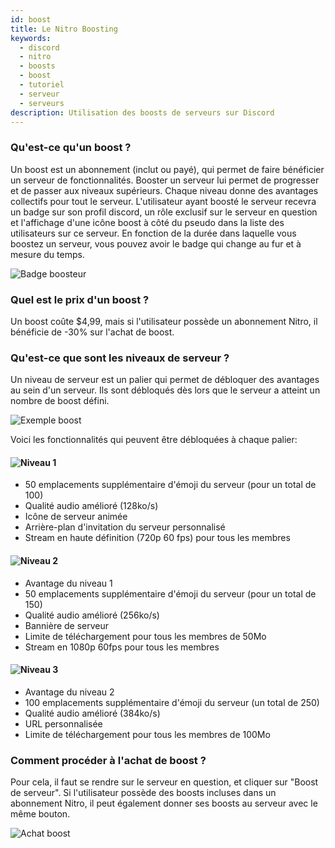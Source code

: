 ```yaml
---
id: boost
title: Le Nitro Boosting
keywords:
  - discord
  - nitro
  - boosts
  - boost
  - tutoriel
  - serveur
  - serveurs
description: Utilisation des boosts de serveurs sur Discord
---
```


### Qu'est-ce qu'un boost ?
Un boost est un abonnement (inclut ou payé), qui permet de faire bénéficier un serveur de fonctionnalités. Booster un serveur lui permet de progresser et de passer aux niveaux supérieurs. Chaque niveau donne des avantages collectifs pour tout le serveur. L'utilisateur ayant boosté le serveur recevra un badge sur son profil discord, un rôle exclusif sur le serveur en question et l'affichage d'une icône boost à côté du pseudo dans la liste des utilisateurs sur ce serveur. En fonction de la durée dans laquelle vous boostez un serveur, vous pouvez avoir le badge qui change au fur et à mesure du temps.

![Badge boosteur](https://i.discord.fr/jZ6.png)

### Quel est le prix d'un boost ?
Un boost coûte $4,99, mais si l'utilisateur possède un abonnement Nitro, il bénéficie de -30% sur l'achat de boost.

### Qu'est-ce que sont les niveaux de serveur ?
Un niveau de serveur est un palier qui permet de débloquer des avantages au sein d'un serveur. Ils sont débloqués dès lors que le serveur a atteint un nombre de boost défini.

![Exemple boost](https://i.discord.fr/fda.png)

Voici les fonctionnalités qui peuvent être débloquées à chaque palier:

#### ![Niveau 1](https://i.discord.fr/Mqp.png)
* 50 emplacements supplémentaire d'émoji du serveur (pour un total de 100)
* Qualité audio amélioré (128ko/s)
* Icône de serveur animée
* Arrière-plan d'invitation du serveur personnalisé
* Stream en haute définition (720p 60 fps) pour tous les membres

#### ![Niveau 2](https://i.discord.fr/2tw.png)
* Avantage du niveau 1
* 50 emplacements supplémentaire d'émoji du serveur (pour un total de 150)
* Qualité audio amélioré (256ko/s)
* Bannière de serveur
* Limite de téléchargement pour tous les membres de 50Mo
* Stream en 1080p 60fps pour tous les membres

#### ![Niveau 3](https://i.discord.fr/NDb.png)
* Avantage du niveau 2
* 100 emplacements supplémentaire d'émoji du serveur (un total de 250)
* Qualité audio amélioré (384ko/s)
* URL personnalisée
* Limite de téléchargement pour tous les membres de 100Mo

### Comment procéder à l'achat de boost ?
Pour cela, il faut se rendre sur le serveur en question, et cliquer sur "Boost de serveur". Si l'utilisateur possède des boosts incluses dans un abonnement Nitro, il peut également donner ses boosts au serveur avec le même bouton.

![Achat boost](https://i.discord.fr/Qel.gif)
